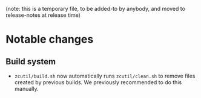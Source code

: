 (note: this is a temporary file, to be added-to by anybody, and moved to
release-notes at release time)

Notable changes
===============

Build system
------------

- `zcutil/build.sh` now automatically runs `zcutil/clean.sh` to remove
  files created by previous builds. We previously recommended to do this
  manually.
